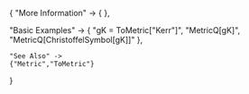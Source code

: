 {
  "More Information" -> {
  },

  "Basic Examples" -> {
      "gK = ToMetric[\"Kerr\"]",
      "MetricQ[gK]",
      "MetricQ[ChristoffelSymbol[gK]]"
    },

    "See Also" ->
    {"Metric","ToMetric"}

}
